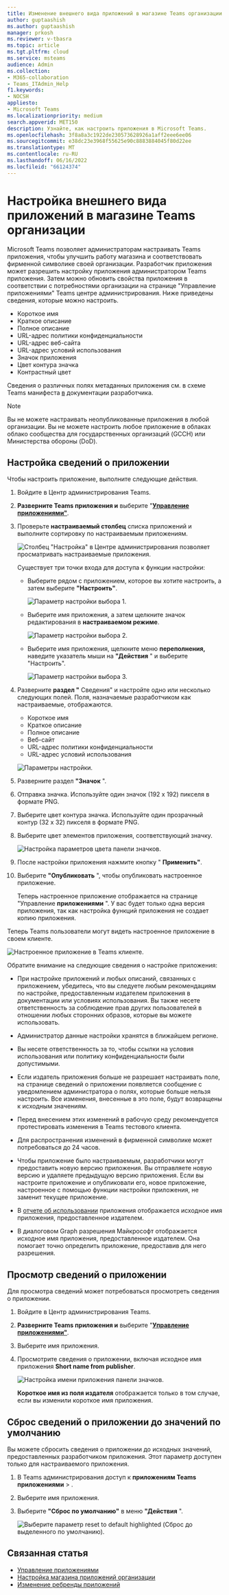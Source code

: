 ```yaml
---
title: Изменение внешнего вида приложений в магазине Teams организации
author: guptaashish
ms.author: guptaashish
manager: prkosh
ms.reviewer: v-tbasra
ms.topic: article
ms.tgt.pltfrm: cloud
ms.service: msteams
audience: Admin
ms.collection:
- M365-collaboration
- Teams_ITAdmin_Help
f1.keywords:
- NOCSH
appliesto:
- Microsoft Teams
ms.localizationpriority: medium
search.appverid: MET150
description: Узнайте, как настроить приложения в Microsoft Teams.
ms.openlocfilehash: 3f8a8a3c1922de230573628926a1aff2eee6ee06
ms.sourcegitcommit: e38dc23e3968f55625e90c8883884045f80d22ee
ms.translationtype: MT
ms.contentlocale: ru-RU
ms.lasthandoff: 06/16/2022
ms.locfileid: "66124374"
---
```

# <a name="customize-appearance-of-apps-in-your-organizations-teams-store"></a>Настройка внешнего вида приложений в магазине Teams организации

Microsoft Teams позволяет администраторам настраивать Teams приложения, чтобы улучшить работу магазина и соответствовать фирменной символике своей организации. Разработчик приложения может разрешить настройку приложения администратором Teams приложения. Затем можно обновить свойства приложения в соответствии с потребностями организации на странице "Управление приложениями" Teams центре администрирования. Ниже приведены сведения, которые можно настроить.

* Короткое имя
* Краткое описание
* Полное описание
* URL-адрес политики конфиденциальности
* URL-адрес веб-сайта
* URL-адрес условий использования
* Значок приложения
* Цвет контура значка
* Контрастный цвет

Сведения о различных полях метаданных приложения см. в схеме Teams манифеста [в](/microsoftteams/platform/resources/schema/manifest-schema) документации разработчика.

> [!NOTE]
> Вы не можете настраивать неопубликованные приложения в любой организации. Вы не можете настроить любое приложение в облаках облако сообщества для государственных организаций (GCCH) или Министерства обороны (DoD).

## <a name="customize-details-of-an-app"></a>Настройка сведений о приложении

Чтобы настроить приложение, выполните следующие действия.

1. Войдите в Центр администрирования Teams.

1. **Разверните Teams приложения и** выберите "**[Управление приложениями"](https://admin.teams.microsoft.com/policies/manage-apps)**.

1. Проверьте **настраиваемый столбец** списка приложений и выполните сортировку по настраиваемым приложениям.

   ![Столбец "Настройка" в Центре администрирования позволяет просматривать настраиваемые приложения.](media/customizable-apps-in-tac.png)

   Существует три точки входа для доступа к функции настройки:

   * Выберите рядом с приложением, которое вы хотите настроить, а затем выберите **"Настроить"**.

     ![Параметр настройки выбора 1.](media/select-app-to-customize1.png)

   * Выберите имя приложения, а затем щелкните значок редактирования в **настраиваемом режиме**.

     ![Параметр настройки выбора 2.](media/communities-microsoft.png)

   * Выберите имя приложения, щелкните меню **переполнения,** наведите указатель мыши на **"Действия** " и выберите "Настроить".

     ![Параметр настройки выбора 3.](media/customize-action-menu.png)

1. Разверните **раздел "** Сведения" и настройте одно или несколько следующих полей. Поля, назначаемые разработчиком как настраиваемые, отображаются.

    * Короткое имя
    * Краткое описание
    * Полное описание
    * Веб-сайт
    * URL-адрес политики конфиденциальности
    * URL-адрес условий использования

   ![Параметры настройки.](media/customize-settings.png)

1. Разверните раздел **"Значок** ".

1. Отправка значка. Используйте один значок (192 x 192) пикселя в формате PNG.

1. Выберите цвет контура значка. Используйте один прозрачный контур (32 x 32) пикселя в формате PNG.

1. Выберите цвет элементов приложения, соответствующий значку.

   ![Настройка параметров цвета панели значков.](media/customize-app-colors.png)

1. После настройки приложения нажмите кнопку " **Применить"**.

1. Выберите **"Опубликовать** ", чтобы опубликовать настроенное приложение.

   Теперь настроенное приложение отображается на странице "Управление **приложениями** ". У вас будет только одна версия приложения, так как настройка функций приложения не создает копию приложения.

Теперь Teams пользователи могут видеть настроенное приложение в своем клиенте.

   ![Настроенное приложение в Teams клиенте.](media/contoso-app.png)

Обратите внимание на следующие сведения о настройке приложения:

* При настройке приложений и любых описаний, связанных с приложением, убедитесь, что вы следуете любым рекомендациям по настройке, предоставленным издателем приложения в документации или условиях использования. Вы также несете ответственность за соблюдение прав других пользователей в отношении любых сторонних образов, которые вы можете использовать.

* Администратор данные настройки хранятся в ближайшем регионе.

* Вы несете ответственность за то, чтобы ссылки на условия использования или политику конфиденциальности были допустимыми.

* Если издатель приложения больше не разрешает настраивать поле, на странице сведений о приложении появляется сообщение с уведомлением администратора о полях, которые больше нельзя настроить. Все изменения, внесенные в это поле, будут возвращены к исходным значениям.

* Перед внесением этих изменений в рабочую среду рекомендуется протестировать изменения в Teams тестового клиента.

* Для распространения изменений в фирменной символике может потребоваться до 24 часов.

* Чтобы приложение было настраиваемым, разработчики могут предоставить новую версию приложения. Вы отправляете новую версию и удаляете предыдущую версию приложения. Если вы настроите приложение и опубликовали его, новое приложение, настроенное с помощью функции настройки приложения, не заменит текущее приложение.

* В [отчете об использовании](teams-analytics-and-reports/app-usage-report.md) приложения отображается исходное имя приложения, предоставленное издателем.

* В диалоговом Graph разрешения Майкрософт отображается исходное имя приложения, предоставленное издателем. Она помогает точно определить приложение, предоставив для него разрешения.

## <a name="review-app-details"></a>Просмотр сведений о приложении

Для просмотра сведений может потребоваться просмотреть сведения о приложении.

1. Войдите в Центр администрирования Teams.

1. **Разверните Teams приложения и** выберите "**[Управление приложениями"](https://admin.teams.microsoft.com/policies/manage-apps)**.

1. Выберите имя приложения.

1. Просмотрите сведения о приложении, включая исходное имя приложения **Short name from publisher**.

   ![Настройка имени приложения панели значков.](media/original-app-version.png)

   **Короткое имя из поля издателя** отображается только в том случае, если вы изменили короткое имя приложения.

## <a name="reset-app-details-to-default-values"></a>Сброс сведений о приложении до значений по умолчанию

Вы можете сбросить сведения о приложении до исходных значений, предоставленных разработчиком приложения. Этот параметр доступен только для настраиваемого приложения.

1. В Teams администрирования доступ к **приложениям Teams приложениями** > .**[](https://admin.teams.microsoft.com/policies/manage-apps)**

1. Выберите имя приложения.

1. Выберите **"Сброс по умолчанию"** в меню **"Действия** ".

   ![Выберите параметр reset to default highlighted (Сброс до выделенного по умолчанию).](media/select-reset.png)

## <a name="related-article"></a>Связанная статья

* [Управление приложениями](manage-apps.md)
* [Настройка магазина приложений организации](customize-your-app-store.md)
* [Изменение ребренды приложений](https://techcommunity.microsoft.com/t5/microsoft-teams-blog/rebrand-apps-to-your-own-organization-s-branding-with-app/ba-p/2376296)
